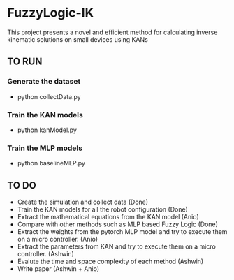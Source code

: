 # FuzzyLogic-IK
This project presents a novel and efficient method for calculating inverse kinematic solutions on small devices using KANs


## TO RUN
### Generate the dataset
* python collectData.py

### Train the KAN models
* python kanModel.py

### Train the MLP models
* python baselineMLP.py

  
## TO DO
* Create the simulation and collect data (Done)
* Train the KAN models for all the robot configuration (Done)
* Extract the mathematical equations from the KAN model (Anio)
* Compare with other methods such as MLP based Fuzzy Logic (Done)
* Extract the weights from the pytorch MLP model and try to execute them on a micro controller. (Anio)
* Extract the parameters from KAN and try to execute them on a micro controller. (Ashwin)
* Evalute the time and space complexity of each method (Ashwin)
* Write paper (Ashwin + Anio)

